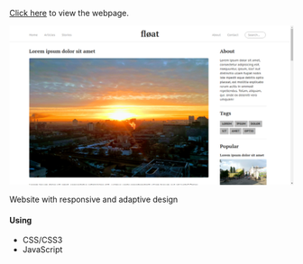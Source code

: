 [Click here](https://serhiilarchenko.github.io/float/) to view the webpage.

![float](https://github.com/SerhiiLarchenko/float/blob/master/readme_files/float.png)

Website with responsive and adaptive design

#### Using
- CSS/CSS3
- JavaScript
